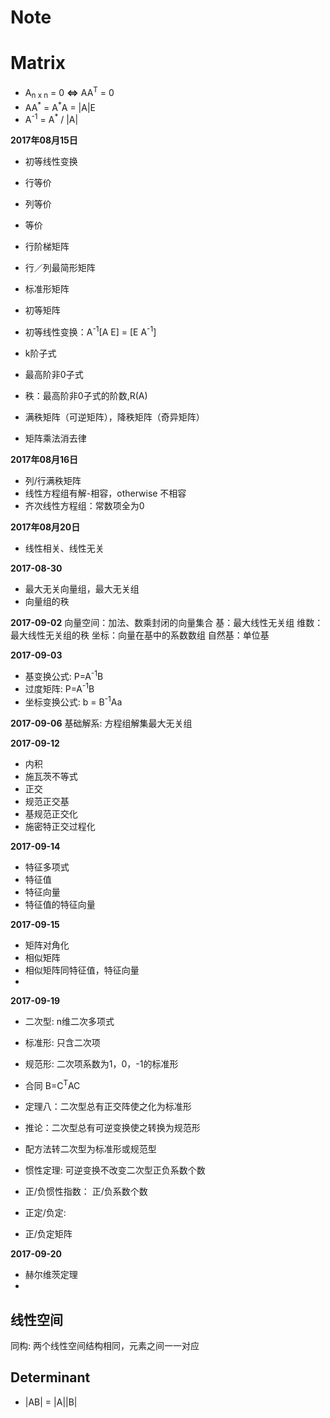 Note
====

# Matrix

- A<sub>n x n</sub> = 0 **<=>** AA<sup>T</sup> = 0
- AA<sup>\*</sup> = A<sup>\*</sup>A = |A|E
- A<sup>-1</sup> = A<sup>*</sup> / |A|

**2017年08月15日**

- 初等线性变换
- 行等价
- 列等价
- 等价
- 行阶梯矩阵
- 行／列最简形矩阵
- 标准形矩阵
- 初等矩阵
- 初等线性变换：A<sup>-1</sup>[A E] = [E A<sup>-1</sup>]
- k阶子式
- 最高阶非0子式
- 秩：最高阶非0子式的阶数,R(A)
- 满秩矩阵（可逆矩阵），降秩矩阵（奇异矩阵）

- 矩阵乘法消去律

**2017年08月16日**

- 列/行满秩矩阵
- 线性方程组有解-相容，otherwise 不相容
- 齐次线性方程组：常数项全为0

**2017年08月20日**

- 线性相关、线性无关

**2017-08-30**

- 最大无关向量组，最大无关组
- 向量组的秩

**2017-09-02**
向量空间：加法、数乘封闭的向量集合
基：最大线性无关组
维数：最大线性无关组的秩
坐标：向量在基中的系数数组
自然基：单位基

**2017-09-03**

- 基变换公式: P=A<sup>-1</sup>B
- 过度矩阵: P=A<sup>-1</sup>B
- 坐标变换公式: b = B<sup>-1</sup>Aa

**2017-09-06**
基础解系: 方程组解集最大无关组

**2017-09-12**

- 内积
- 施瓦茨不等式
- 正交
- 规范正交基
- 基规范正交化
- 施密特正交过程化

**2017-09-14**

- 特征多项式
- 特征值
- 特征向量
- 特征值的特征向量

**2017-09-15**

- 矩阵对角化
- 相似矩阵
- 相似矩阵同特征值，特征向量
- 

**2017-09-19**

- 二次型: n维二次多项式
- 标准形: 只含二次项
- 规范形: 二次项系数为1，0，-1的标准形
- 合同 B=C<sup>T</sup>AC
- 定理八：二次型总有正交阵使之化为标准形
- 推论：二次型总有可逆变换使之转换为规范形
- 配方法转二次型为标准形或规范型

- 惯性定理: 可逆变换不改变二次型正负系数个数
- 正/负惯性指数： 正/负系数个数

- 正定/负定: 
- 正/负定矩阵

**2017-09-20**

- 赫尔维茨定理
- 

线性空间
----

同构: 两个线性空间结构相同，元素之间一一对应





Determinant
-----------

- |AB| = |A||B|
 
